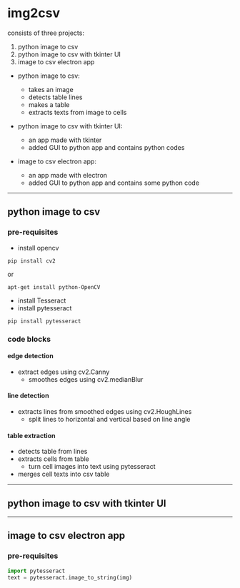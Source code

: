 # img2csv

consists of three projects:
1. python image to csv
2. python image to csv with tkinter UI
3. image to csv electron app

+ python image to csv:
    + takes an image
    + detects table lines
    + makes a table
    + extracts texts from image to cells

+ python image to csv with tkinter UI:
    + an app made with tkinter
    + added GUI to python app and contains python codes

+ image to csv electron app:
    + an app made with electron
    + added GUI to python app and contains some python code


 *** 
## python image to csv
### pre-requisites
+ install opencv
```linux
pip install cv2
```
or
```linux
apt-get install python-OpenCV
```
+ install Tesseract
+ install pytesseract
```linux
pip install pytesseract
```
### code blocks
#### edge detection
+ extract edges using cv2.Canny
    + smoothes edges using cv2.medianBlur
#### line detection
+ extracts lines from smoothed edges using cv2.HoughLines
    + split lines to horizontal and vertical based on line angle
#### table extraction
+ detects table from lines
+ extracts cells from table
    + turn cell images into text using pytesseract
+ merges cell texts into csv table

 ***
## python image to csv with tkinter UI


 ***
## image to csv electron app
### pre-requisites
```python
import pytesseract
text = pytesseract.image_to_string(img)

```
